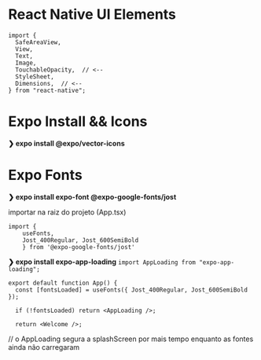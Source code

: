 # React Native UI Elements

```
import {
  SafeAreaView,
  View,
  Text,
  Image,
  TouchableOpacity,  // <--
  StyleSheet,
  Dimensions,  // <--
} from "react-native";
```

# Expo Install && Icons

**❯ expo install @expo/vector-icons**

<Feather style={styles.buttonIcon} name="chevron-right" />

# Expo Fonts

**❯ expo install expo-font @expo-google-fonts/jost**

importar na raiz do projeto (App.tsx)

```
import {
	useFonts,
	Jost_400Regular, Jost_600SemiBold
	} from '@expo-google-fonts/jost'
```

**❯ expo install expo-app-loading**
`import AppLoading from "expo-app-loading";`

<AppLoading/>

```
export default function App() {
  const [fontsLoaded] = useFonts({ Jost_400Regular, Jost_600SemiBold });

  if (!fontsLoaded) return <AppLoading />;

  return <Welcome />;
```

// o AppLoading segura a splashScreen por mais tempo enquanto as fontes ainda não carregaram
